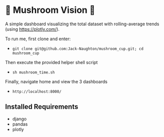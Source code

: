 # 🍄 Mushroom Vision 🍄

A simple dashboard visualizing the total dataset with rolling-average trends (using https://plotly.com/).

To run me, first clone and enter:
* `git clone git@github.com:Jack-Naughton/mushroom_cup.git; cd mushroom_cup`

Then execute the provided helper shell script
* `sh mushroom_time.sh`

Finally, navigate home and view the 3 dashboards
* `http://localhost:8000/`


## Installed Requirements
* django
* pandas
* plotly
